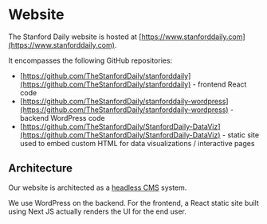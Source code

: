 # Website

The Stanford Daily website is hosted at [https://www.stanforddaily.com](https://www.stanforddaily.com).

It encompasses the following GitHub repositories:

- [https://github.com/TheStanfordDaily/stanforddaily](https://github.com/TheStanfordDaily/stanforddaily) - frontend React code
- [https://github.com/TheStanfordDaily/stanforddaily-wordpress](https://github.com/TheStanfordDaily/stanforddaily-wordpress) - backend WordPress code
- [https://github.com/TheStanfordDaily/StanfordDaily-DataViz](https://github.com/TheStanfordDaily/StanfordDaily-DataViz) - static site used to embed custom HTML for data visualizations / interactive pages

## Architecture

Our website is architected as a [headless CMS](https://en.wikipedia.org/wiki/Headless_content_management_system) system.

We use WordPress on the backend. For the frontend, a React static site built using Next JS actually renders the UI for the end user.